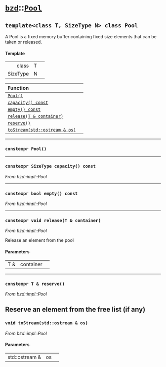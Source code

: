 # [`bzd`](../../index.md)::[`Pool`](../index.md)

## `template<class T, SizeType N> class Pool`
A Pool is a fixed memory buffer containing fixed size elements that can be taken or released.
#### Template
||||
|---:|:---|:---|
|class|T||
|SizeType|N||

|Function||
|:---|:---|
|[`Pool()`](./index.md)||
|[`capacity() const`](./index.md)||
|[`empty() const`](./index.md)||
|[`release(T & container)`](./index.md)||
|[`reserve()`](./index.md)||
|[`toStream(std::ostream & os)`](./index.md)||
------
### `constexpr Pool()`

------
### `constexpr SizeType capacity() const`
*From bzd::impl::Pool*


------
### `constexpr bool empty() const`
*From bzd::impl::Pool*


------
### `constexpr void release(T & container)`
*From bzd::impl::Pool*

Release an element from the pool
#### Parameters
||||
|---:|:---|:---|
|T &|container||
------
### `constexpr T & reserve()`
*From bzd::impl::Pool*

Reserve an element from the free list (if any)
------
### `void toStream(std::ostream & os)`
*From bzd::impl::Pool*


#### Parameters
||||
|---:|:---|:---|
|std::ostream &|os||
